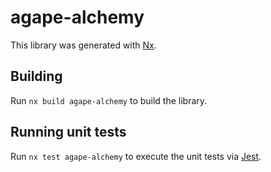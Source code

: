 # agape-alchemy

This library was generated with [Nx](https://nx.dev).

## Building

Run `nx build agape-alchemy` to build the library.

## Running unit tests

Run `nx test agape-alchemy` to execute the unit tests via [Jest](https://jestjs.io).

